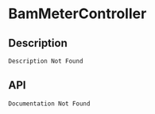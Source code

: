 # BamMeterController

## Description

    Description Not Found

## API

    Documentation Not Found
